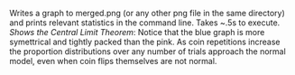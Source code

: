 Writes a graph to merged.png (or any other png file in the same directory) and prints relevant statistics in the command line. Takes ~.5s to execute.
*Shows the Central Limit Theorem*: Notice that the blue graph is more symettrical and tightly packed than the pink. As coin repetitions increase the proportion distributions over any number of trials approach the normal model, even when coin flips themselves are not normal. 
